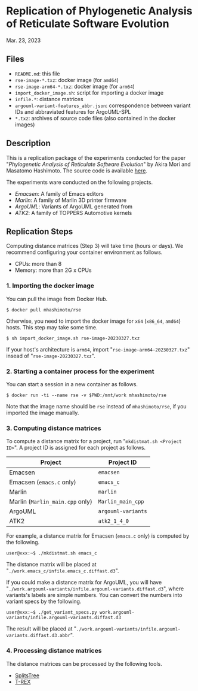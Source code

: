 # Replication of Phylogenetic Analysis of Reticulate Software Evolution

Mar. 23, 2023

## Files

* `README.md`: this file
* `rse-image-*.txz`: docker image (for `amd64`)
* `rse-image-arm64-*.txz`: docker image (for `arm64`)
* `import_docker_image.sh`: script for importing a docker image
* `infile.*`: distance matrices
* `argouml-variant-features_abbr.json`: correspondence between variant IDs and abbraviated features for ArgoUML-SPL
* `*.txz`: archives of source code files (also contained in the docker images)


## Description

This is a replication package of the experiments conducted for the paper "_Phylogenetic Analysis of Reticulate Software Evolution_" by Akira Mori and Masatomo Hashimoto.
The source code is available [here](https://github.com/mstmhsmt/rse).

The experiments ware conducted on the following projects.

* _Emacsen_: A family of Emacs editors
* _Marlin_: A family of Marlin 3D printer firmware
* _ArgoUML_: Variants of ArgoUML generated from 
* _ATK2_: A family of TOPPERS Automotive kernels


## Replication Steps

Computing distance matrices (Step 3) will take time (hours or days). We recommend configuring your container environment as follows.

* CPUs: more than 8
* Memory: more than 2G x CPUs


### 1. Importing the docker image

You can pull the image from Docker Hub.

    $ docker pull mhashimoto/rse

Otherwise, you need to import the docker image for `x64` (`x86_64`, `amd64`) hosts. This step may take some time.

    $ sh import_docker_image.sh rse-image-20230327.txz

If your host's architecture is `arm64`, import "`rse-image-arm64-20230327.txz`" insead of "`rse-image-20230327.txz`".


### 2. Starting a container process for the experiment

You can start a session in a new container as follows.

    $ docker run -ti --name rse -v $PWD:/mnt/work mhashimoto/rse

Note that the image name should be `rse` instead of `mhashimoto/rse`, if you imported the image manually.

### 3. Computing distance matrices

To compute a distance matrix for a project, run "`mkdistmat.sh <Project ID>`".
A project ID is assigned for each project as follows.

| Project | Project ID |
| ----    | ----       |
| Emacsen | `emacsen`  |
| Emacsen (`emacs.c` only) | `emacs_c` |
| Marlin  | `marlin`   |
| Marlin (`Marlin_main.cpp` only) | `Marlin_main_cpp` |
| ArgoUML | `argouml-variants` |
| ATK2    | `atk2_1_4_0` |

For example, a distance matrix for Emacsen (`emacs.c` only) is computed by the following.

    user@xxx:~$ ./mkdistmat.sh emacs_c

The distance matrix will be placed at "`./work.emacs_c/infile.emacs_c.diffast.d3`".

If you could make a distance matrix for ArgoUML, you will have "`./work.argouml-variants/infile.argouml-variants.diffast.d3`", where variants's labels are simple numbers.
You can convert the numbers into variant specs by the following.

    user@xxx:~$ ./get_variant_specs.py work.argouml-variants/infile.argouml-variants.diffast.d3

The result will be placed at "`./work.argouml-variants/infile.argouml-variants.diffast.d3.abbr`".


### 4. Processing distance matrices

The distance matrices can be processed by the following tools.
* [SplitsTree](https://uni-tuebingen.de/en/fakultaeten/mathematisch-naturwissenschaftliche-fakultaet/fachbereiche/informatik/lehrstuehle/algorithms-in-bioinformatics/software/splitstree/)
* [T-REX](http://www.trex.uqam.ca/index.php?action=trex&menuD=2&project=trex)

